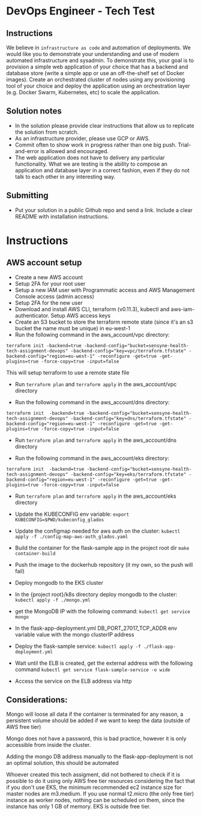 # DevOps Engineer - Tech Test
## Instructions
We believe in `infrastructure as code` and automation of deployments. We would like you to demonstrate your understanding and use of modern automated infrastructure and sysadmin. To demonstrate this, your goal is to provision a simple web application of your choice that has a backend and database store (write a simple app or use an off-the-shelf set of Docker images). Create an orchestrated cluster of nodes using any provisioning tool of your choice and deploy the application using an orchestration layer (e.g. Docker Swarm, Kubernetes, etc) to scale the application.
## Solution notes
- In the solution please provide clear instructions that allow us to replicate the solution from scratch. 
- As an infrastructure provider, please use GCP or AWS. 
- Commit often to show work in progress rather than one big push. Trial-and-error is allowed and encouraged. 
- The web application does not have to delivery any particular functionality. What we are testing is the ability to compose an application and database layer in a correct fashion, even if they do not talk to each other in any interesting way.
## Submitting
- Put your solution in a public Github repo and send a link. Include a clear README with installation instructions.

# Instructions

## AWS account setup

- Create a new AWS account
- Setup 2FA for your root user
- Setup a new IAM user with Programmatic access and AWS Management Console access (admin access)
- Setup 2FA for the new user
- Download and install AWS CLI, terraform (v0.11.3), kubectl and aws-iam-authenticator. Setup AWS access keys
- Create an S3 bucket to store the terraform remote state (since it's an s3 bucket the name must be unique) in eu-west-1
- Run the following command in the aws_account/vpc directory:

`terraform init -backend=true -backend-config="bucket=sensyne-health-tech-assignment-devops" -backend-config="key=vpc/terraform.tfstate" -backend-config="region=eu-west-1" -reconfigure -get=true -get-plugins=true -force-copy=true -input=false`

This will setup terraform to use a remote state file

- Run `terraform plan` and `terraform apply` in the aws_account/vpc directory

- Run the following command in the aws_account/dns directory:

`terraform init  -backend=true -backend-config="bucket=sensyne-health-tech-assignment-devops" -backend-config="key=dns/terraform.tfstate" -backend-config="region=eu-west-1" -reconfigure -get=true -get-plugins=true -force-copy=true -input=false`

- Run `terraform plan` and `terraform apply` in the aws_account/dns directory

- Run the following command in the aws_account/eks directory:

`terraform init  -backend=true -backend-config="bucket=sensyne-health-tech-assignment-devops" -backend-config="key=eks/terraform.tfstate" -backend-config="region=eu-west-1" -reconfigure -get=true -get-plugins=true -force-copy=true -input=false`

- Run `terraform plan` and `terraform apply` in the aws_account/eks directory

- Update the KUBECONFIG env variable: `export KUBECONFIG=$PWD/kubeconfig_glados`

- Update the configmap needed for aws auth on the cluster: `kubectl apply -f ./config-map-aws-auth_glados.yaml`

- Build the container for the flask-sample app in the project root dir `make container-build`
- Push the image to the dockerhub repository (it my own, so the push will fail)

- Deploy mongodb to the EKS cluster

- In the {project root}/k8s directory deploy mongodb to the cluster: `kubectl apply -f ./mongo.yml`

- get the MongoDB IP with the following command: `kubectl get service mongo`

- In the flask-app-deployment.yml DB_PORT_27017_TCP_ADDR env variable value with the mongo clusterIP address

- Deploy the flask-sample service: `kubectl apply -f ./flask-app-deployment.yml`

- Wait until the ELB is created, get the external address with the following command `kubectl get service flask-sample-service -o wide`

- Access the service on the ELB address via http


## Considerations:

Mongo will loose all data if the container is terminated for any reason, a persistent volume should be added if we want to keep the data (outside of AWS free tier) 

Mongo does not have a password, this is bad practice, however it is only accessible from inside the cluster.

Adding the mongo DB address manually to the flask-app-deployment is not an optimal solution, this should be automated

Whoever created this tech assigment, did not bothered to check if it is possible to do it using only AWS free tier resources considering the fact that if you don't use EKS, the minimum recommended ec2 instance size for master nodes are m3.medium. If you use normal t2.micro (the only free tier) instance as worker nodes, nothing can be scheduled on them, since the instance has only 1 GB of memory. EKS is outside free tier.


